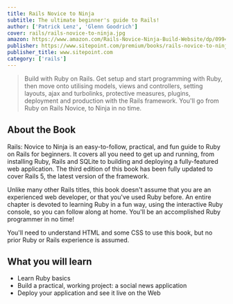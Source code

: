 ```yaml
---
title: Rails Novice to Ninja
subtitle: The ultimate beginner's guide to Rails!
author: ['Patrick Lenz', 'Glenn Goodrich'] 
cover: rails/rails-novice-to-ninja.jpg
amazon: https://www.amazon.com/Rails-Novice-Ninja-Build-Website/dp/0994347006
publisher: https://www.sitepoint.com/premium/books/rails-novice-to-ninja
publisher_title: www.sitepoint.com
category: ['rails']
---
```


> Build with Ruby on Rails. Get setup and start programming with Ruby, then move onto utilising models, views and controllers, setting layouts, ajax and turbolinks, protective measures, plugins, deployment and production with the Rails framework. You'll go from Ruby on Rails Novice, to Ninja in no time.

## About the Book
Rails: Novice to Ninja is an easy-to-follow, practical, and fun guide to Ruby on Rails for beginners. It covers all you need to get up and running, from installing Ruby, Rails and SQLite to building and deploying a fully-featured web application. The third edition of this book has been fully updated to cover Rails 5, the latest version of the framework.

Unlike many other Rails titles, this book doesn't assume that you are an experienced web developer, or that you've used Ruby before. An entire chapter is devoted to learning Ruby in a fun way, using the interactive Ruby console, so you can follow along at home. You'll be an accomplished Ruby programmer in no time!

You'll need to understand HTML and some CSS to use this book, but no prior Ruby or Rails experience is assumed.


## What you will learn

- Learn Ruby basics
- Build a practical, working project: a social news application
- Deploy your application and see it live on the Web

